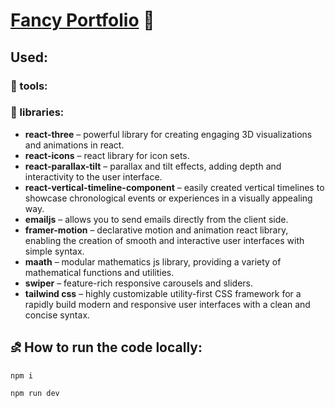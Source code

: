 #  [Fancy Portfolio](https://3d-portfolio-mu-five.vercel.app/) 💅

## Used:
### 🔧 tools:

### 🔖 libraries:
- **react-three** – powerful library for creating engaging 3D visualizations and animations in react.
- **react-icons** – react library for icon sets.
- **react-parallax-tilt** – parallax and tilt effects, adding depth and interactivity to the user interface.
- **react-vertical-timeline-component** – easily created vertical timelines to showcase chronological events or experiences in a visually appealing way.
- **emailjs** – allows you to send emails directly from the client side.
- **framer-motion** – declarative motion and animation react library, enabling the creation of smooth and interactive user interfaces with simple syntax.
- **maath** – modular mathematics js library, providing a variety of mathematical functions and utilities.
- **swiper** – feature-rich responsive carousels and sliders.
- **tailwind css** – highly customizable utility-first CSS framework for a rapidly build modern and responsive user interfaces with a clean and concise syntax.

## ⛐ How to run the code locally:
```
npm i
```

```
npm run dev
```
